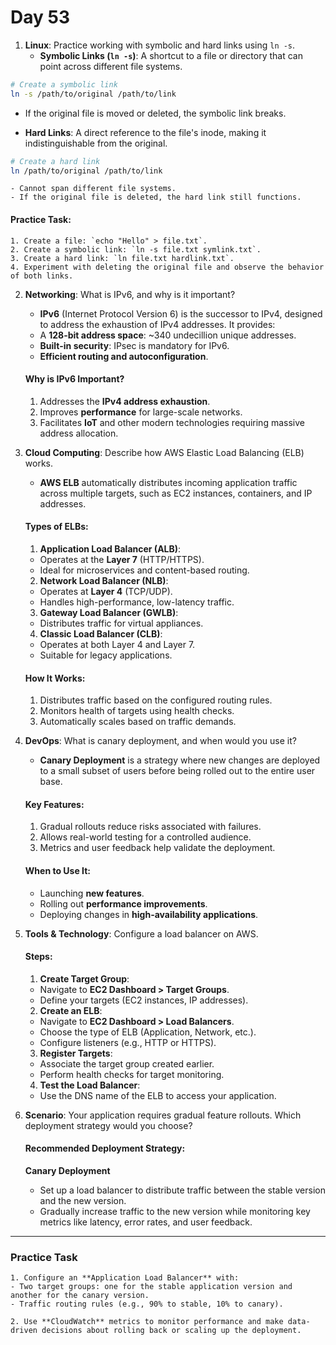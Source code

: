 # Day 53


1. **Linux**: Practice working with symbolic and hard links using `ln -s`.
   - **Symbolic Links (`ln -s`)**: A shortcut to a file or directory that can point across different file systems.
  ```bash
  # Create a symbolic link
  ln -s /path/to/original /path/to/link
  ```
   - If the original file is moved or deleted, the symbolic link breaks.

   - **Hard Links**: A direct reference to the file's inode, making it indistinguishable from the original.
  ```bash
  # Create a hard link
  ln /path/to/original /path/to/link
  ```
    - Cannot span different file systems.
    - If the original file is deleted, the hard link still functions.

   #### **Practice Task**:
    1. Create a file: `echo "Hello" > file.txt`.
    2. Create a symbolic link: `ln -s file.txt symlink.txt`.
    3. Create a hard link: `ln file.txt hardlink.txt`.
    4. Experiment with deleting the original file and observe the behavior of both links.


2. **Networking**: What is IPv6, and why is it important?
   - **IPv6** (Internet Protocol Version 6) is the successor to IPv4, designed to address the exhaustion of IPv4 addresses. It provides:
    - A **128-bit address space**: ~340 undecillion unique addresses.
    - **Built-in security**: IPsec is mandatory for IPv6.
    - **Efficient routing and autoconfiguration**.
  
   #### **Why is IPv6 Important?**
    1. Addresses the **IPv4 address exhaustion**.
    2. Improves **performance** for large-scale networks.
    3. Facilitates **IoT** and other modern technologies requiring massive address allocation.


3. **Cloud Computing**: Describe how AWS Elastic Load Balancing (ELB) works.
   - **AWS ELB** automatically distributes incoming application traffic across multiple targets, such as EC2 instances, containers, and IP addresses.
  
   #### **Types of ELBs**:
    1. **Application Load Balancer (ALB)**:
    - Operates at the **Layer 7** (HTTP/HTTPS).
    - Ideal for microservices and content-based routing.
   
    2. **Network Load Balancer (NLB)**:
    - Operates at **Layer 4** (TCP/UDP).
    - Handles high-performance, low-latency traffic.
   
    3. **Gateway Load Balancer (GWLB)**:
    - Distributes traffic for virtual appliances.
   
    4. **Classic Load Balancer (CLB)**:
    - Operates at both Layer 4 and Layer 7.
    - Suitable for legacy applications.

   #### **How It Works**:
    1. Distributes traffic based on the configured routing rules.
    2. Monitors health of targets using health checks.
    3. Automatically scales based on traffic demands.


4. **DevOps**: What is canary deployment, and when would you use it?
   - **Canary Deployment** is a strategy where new changes are deployed to a small subset of users before being rolled out to the entire user base.
  
   #### **Key Features**:
    1. Gradual rollouts reduce risks associated with failures.
    2. Allows real-world testing for a controlled audience.
    3. Metrics and user feedback help validate the deployment.

   #### **When to Use It**:
    - Launching **new features**.
    - Rolling out **performance improvements**.
    - Deploying changes in **high-availability applications**.


5. **Tools & Technology**: Configure a load balancer on AWS.
   #### **Steps**:
    1. **Create Target Group**:
    - Navigate to **EC2 Dashboard > Target Groups**.
    - Define your targets (EC2 instances, IP addresses).
    
    2. **Create an ELB**:
    - Navigate to **EC2 Dashboard > Load Balancers**.
    - Choose the type of ELB (Application, Network, etc.).
    - Configure listeners (e.g., HTTP or HTTPS).
    
    3. **Register Targets**:
    - Associate the target group created earlier.
    - Perform health checks for target monitoring.
    
    4. **Test the Load Balancer**:
    - Use the DNS name of the ELB to access your application.


6. **Scenario**: Your application requires gradual feature rollouts. Which deployment strategy would you choose?
   #### **Recommended Deployment Strategy**: 
    **Canary Deployment**
    - Set up a load balancer to distribute traffic between the stable version and the new version.
    - Gradually increase traffic to the new version while monitoring key metrics like latency, error rates, and user feedback.

---

   ### **Practice Task**
    1. Configure an **Application Load Balancer** with:
    - Two target groups: one for the stable application version and another for the canary version.
    - Traffic routing rules (e.g., 90% to stable, 10% to canary).
    
    2. Use **CloudWatch** metrics to monitor performance and make data-driven decisions about rolling back or scaling up the deployment.



